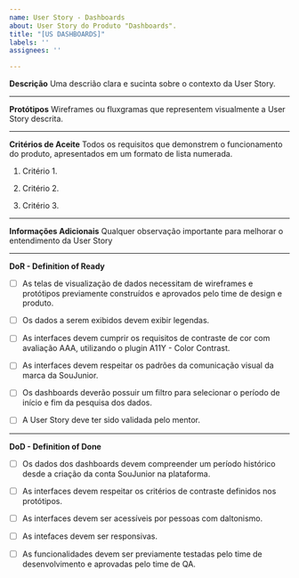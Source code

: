 ```yaml
---
name: User Story - Dashboards
about: User Story do Produto "Dashboards".
title: "[US DASHBOARDS]"
labels: ''
assignees: ''

---
```


**Descrição**
Uma descrião clara e sucinta sobre o contexto da User Story.
___________________________________________________________________________________________________________

**Protótipos**
Wireframes ou fluxgramas que representem visualmente a User Story descrita.
___________________________________________________________________________________________________________

**Critérios de Aceite**
Todos os requisitos que demonstrem o funcionamento do produto, apresentados em um formato de lista numerada.
1. Critério 1.

2. Critério 2.

3. Critério 3.
___________________________________________________________________________________________________________

**Informações Adicionais**
Qualquer observação importante para melhorar o entendimento da User Story
___________________________________________________________________________________________________________

**DoR - Definition of Ready**
- [ ] As telas de visualização de dados necessitam de wireframes e protótipos previamente construídos e aprovados pelo time de design e produto.

- [ ] Os dados a serem exibidos devem exibir legendas.

- [ ] As interfaces devem cumprir os requisitos de contraste de cor com avaliação AAA, utilizando o plugin A11Y - Color Contrast.

- [ ] As interfaces devem respeitar os padrões da comunicação visual da marca da SouJunior.

- [ ] Os dashboards deverão possuir um filtro para selecionar o período de início e fim da pesquisa dos dados.

- [ ] A User Story deve ter sido validada pelo mentor.
___________________________________________________________________________________________________________

**DoD - Definition of Done**
- [ ] Os dados dos dashboards devem compreender um período histórico desde a criação da conta SouJunior na plataforma.

- [ ] As interfaces devem respeitar os critérios de contraste definidos nos protótipos.

- [ ] As interfaces devem ser acessíveis por pessoas com daltonismo.

- [ ] As intefaces devem ser responsivas.

- [ ] As funcionalidades devem ser previamente testadas pelo time de desenvolvimento e aprovadas pelo time de QA.
